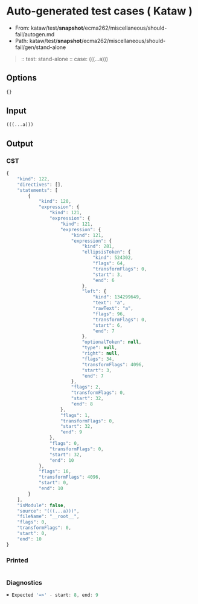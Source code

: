 # Auto-generated test cases ( Kataw )
- From: kataw/test/__snapshot__/ecma262/miscellaneous/should-fail/autogen.md
- Path: kataw/test/__snapshot__/ecma262/miscellaneous/should-fail/gen/stand-alone
> :: test: stand-alone
> :: case: (((...a)))
## Options

`````js
{}
`````
## Input

`````js
(((...a)))
`````
## Output

### CST

```javascript
{
    "kind": 122,
    "directives": [],
    "statements": [
        {
            "kind": 120,
            "expression": {
                "kind": 121,
                "expression": {
                    "kind": 121,
                    "expression": {
                        "kind": 121,
                        "expression": {
                            "kind": 281,
                            "ellipsisToken": {
                                "kind": 524302,
                                "flags": 64,
                                "transformFlags": 0,
                                "start": 3,
                                "end": 6
                            },
                            "left": {
                                "kind": 134299649,
                                "text": "a",
                                "rawText": "a",
                                "flags": 96,
                                "transformFlags": 0,
                                "start": 6,
                                "end": 7
                            },
                            "optionalToken": null,
                            "type": null,
                            "right": null,
                            "flags": 34,
                            "transformFlags": 4096,
                            "start": 3,
                            "end": 7
                        },
                        "flags": 2,
                        "transformFlags": 0,
                        "start": 32,
                        "end": 8
                    },
                    "flags": 1,
                    "transformFlags": 0,
                    "start": 32,
                    "end": 9
                },
                "flags": 0,
                "transformFlags": 0,
                "start": 32,
                "end": 10
            },
            "flags": 16,
            "transformFlags": 4096,
            "start": 0,
            "end": 10
        }
    ],
    "isModule": false,
    "source": "(((...a)))",
    "fileName": "__root__",
    "flags": 0,
    "transformFlags": 0,
    "start": 0,
    "end": 10
}
```

### Printed

```javascript

```

### Diagnostics

```javascript
✖ Expected '=>' - start: 8, end: 9

```

